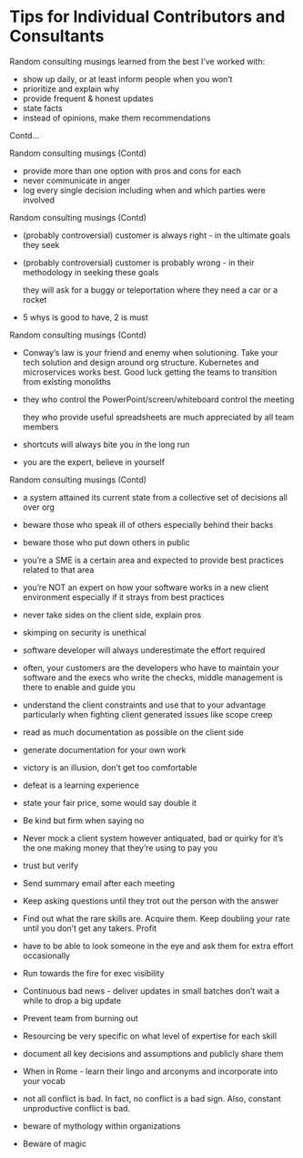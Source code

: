 # Tips for Individual Contributors and Consultants

Random consulting musings learned from the best I’ve worked with:
- show up daily, or at least inform people when you won’t
- prioritize and explain why
- provide frequent & honest updates
- state facts
- instead of opinions, make them recommendations


Contd…

Random consulting musings
(Contd)
- provide more than one option with pros and cons for each
- never communicate in anger
- log every single decision including when and which parties were involved

Random consulting musings
(Contd)

- (probably controversial) customer is always right - in the ultimate goals they seek
- (probably controversial) customer is probably wrong - in their methodology in seeking these goals

    they will ask for a buggy or teleportation where they need a car or a rocket

- 5 whys is good to have, 2 is must

Random consulting musings
(Contd)

- Conway’s law is your friend and enemy when solutioning. Take your tech solution and design around org structure. Kubernetes and microservices works best. Good luck getting the teams to transition from existing monoliths
- they who control the PowerPoint/screen/whiteboard control the meeting

    they who provide useful spreadsheets are much appreciated by all team members

- shortcuts will always bite you in the long run
- you are the expert, believe in yourself

Random consulting musings
(Contd)

- a system attained its current state from a collective set of decisions all over org
- beware those who speak ill of others especially behind their backs
- beware those who put down others in public

- you’re a SME is a certain area and expected to provide best practices related to that area
- you’re NOT an expert on how your software works in a new client environment especially if it strays from best practices
- never take sides on the client side, explain pros

- skimping on security is unethical
- software developer will always underestimate the effort required
- often, your customers are the developers who have to maintain your software and the execs who write the checks, middle management is there to enable and guide you

- understand the client constraints and use that to your advantage particularly when fighting client generated issues like scope creep
- read as much documentation as possible on the client side
- generate documentation for your own work

- victory is an illusion, don’t get too comfortable
- defeat is a learning experience

 -   state your fair price, some would say double it
 -   Be kind but firm when saying no
 -   Never mock a client system however antiquated, bad or quirky for it’s the one making money that they’re using to pay you


 -   trust but verify
 -   Send summary email after each meeting
 -   Keep asking questions until they trot out the person with the answer
 -   Find out what the rare skills are. Acquire them. Keep doubling your rate until you don’t get any takers. Profit


-    have to be able to look someone in the eye and ask them for extra effort occasionally
-    Run towards the fire for exec visibility
-    Continuous bad news - deliver updates in small batches don’t wait a while to drop a big update
-    Prevent team from burning out
-    Resourcing be very specific on what level of expertise for each skill
- document all key decisions and assumptions and publicly share them
- When in Rome - learn their lingo and arconyms and incorporate into your vocab
- not all conflict is bad. In fact, no conflict is a bad sign. Also, constant unproductive conflict is bad.
- beware of mythology within organizations
- Beware of magic
